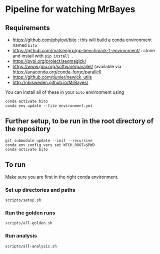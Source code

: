 # Pipeline for watching MrBayes

## Requirements

* https://github.com/phylovi/bito : this will build a conda environment named `bito`
* https://github.com/matsengrp/gp-benchmark-1-environment/ : clone and install with `pip install .`
* https://pypi.org/project/seqmagick/
* https://www.gnu.org/software/parallel/ (available via https://anaconda.org/conda-forge/parallel)
* https://github.com/tjunier/newick_utils
* http://nbisweden.github.io/MrBayes/

You can install all of these in your `bito` environment using

    conda activate bito
    conda env update --file environment.yml

## Further setup, to be run in the root directory of the repository

    git submodule update --init --recursive
    conda env config vars set WTCH_ROOT=$PWD
    conda activate bito


## To run

Make sure you are first in the right conda environment.

### Set up directories and paths

    scripts/setup.sh

### Run the golden runs

    scripts/all-golden.sh

### Run analysis

    scripts/all-analysis.sh
